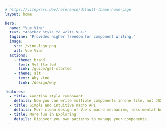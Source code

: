 ```yaml
---
# https://vitepress.dev/reference/default-theme-home-page
layout: home

hero:
  name: "Vue Vine"
  text: "Another style to write Vue."
  tagline: "Provides higher freedom for component writing."
  image:
    src: /vine-logo.png
    alt: Vue Vine
  actions:
    - theme: brand
      text: Get Started
      link: /guide/get-started
    - theme: alt
      text: Why Vine
      link: /design/why

features:
  - title: Function style component
    details: Now you can write multiple components in one file, not JSX, not losing any template features.
  - title: Simple and intuitive macro API
    details: More clean design of Vue's macro mechanism, less mental burden.
  - title: More fun in Exploring
    details: Discover you own patterns to manage your components.
---
```


